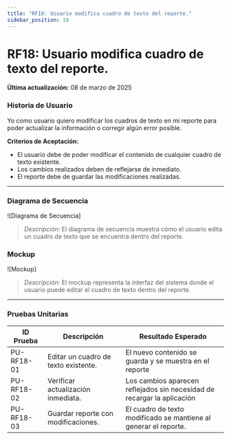 ```yaml
---
title: "RF18: Usuario modifica cuadro de texto del reporte."  
sidebar_position: 19
---
```


# RF18: Usuario modifica cuadro de texto del reporte.

**Última actualización:** 08 de marzo de 2025

### Historia de Usuario

Yo como usuario quiero modificar los cuadros de texto en mi reporte para poder actualizar la información o corregir algún error posible. 

  **Criterios de Aceptación:**
  - El usuario debe de poder modificar el contenido de cualquier cuadro de texto existente.
  - Los cambios realizados deben de reflejarse de inmediato.
  - El reporte debe de guardar las modificaciones realizadas.

---

### Diagrama de Secuencia

![Diagrama de Secuencia] 

> *Descripción*: El diagrama de secuencia muestra cómo el usuario edita un cuadro de texto que se encuentra dentro del reporte.

### Mockup

![Mockup]

> *Descripción*: El mockup representa la interfaz del sistema donde el usuario puede editar el cuadro de texto dentro del reporte.

---

### Pruebas Unitarias 
| ID Prueba | Descripción | Resultado Esperado |
|-----------|-------------|--------------------|
|PU-RF18-01|Editar un cuadro de texto existente.|El nuevo contenido se guarda y se muestra en el reporte|
|PU-RF18-02|Verificar actualización inmediata.|Los cambios aparecen reflejados sin necesidad de recargar la aplicación|
|PU-RF18-03|Guardar reporte con modificaciones.|El cuadro de texto modificado se mantiene al generar el reporte.|